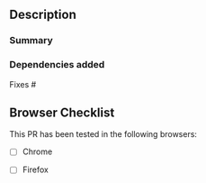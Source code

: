 ## Description

### Summary


### Dependencies added


Fixes #

## Browser Checklist

This PR has been tested in the following browsers:

- [ ] Chrome
- [ ] Firefox


